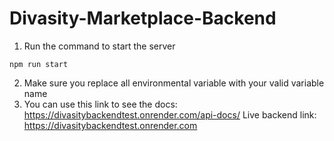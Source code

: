 # Divasity-Marketplace-Backend

1. Run the command to start the server 
```
npm run start
```
2. Make sure you replace all environmental variable with your valid variable name
3. You can use this link to see the docs: https://divasitybackendtest.onrender.com/api-docs/
Live backend link: https://divasitybackendtest.onrender.com